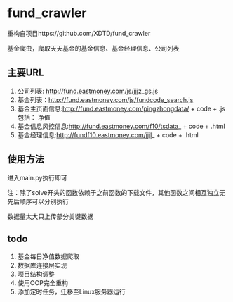 # fund_crawler


重构自项目https://github.com/XDTD/fund_crawler

基金爬虫，爬取天天基金的基金信息、基金经理信息、公司列表

## 主要URL

1. 公司列表: http://fund.eastmoney.com/js/jjjz_gs.js
2. 基金列表：http://fund.eastmoney.com/js/fundcode_search.js
3. 基金主页面信息:http://fund.eastmoney.com/pingzhongdata/ + code + .js 
    包括：
        净值
4. 基金信息风控信息:http://fund.eastmoney.com/f10/tsdata_ + code + .html
5. 基金经理信息:http://fundf10.eastmoney.com/jjjl_ + code +  .html


## 使用方法

进入main.py执行即可

注：除了solve开头的函数依赖于之前函数的下载文件，其他函数之间相互独立无先后顺序可以分别执行

数据量太大只上传部分关键数据


## todo

1. 基金每日净值数据爬取
2. 数据库连接层实现
3. 项目结构调整
4. 使用OOP完全重构
5. 添加定时任务，迁移至Linux服务器运行